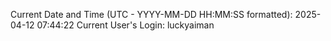 Current Date and Time (UTC - YYYY-MM-DD HH:MM:SS formatted): 2025-04-12 07:44:22
Current User's Login: luckyaiman
